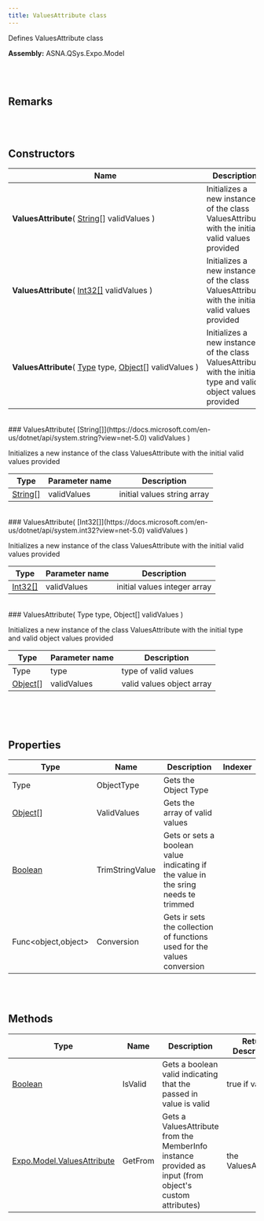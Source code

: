 ```yaml
---
title: ValuesAttribute class
---
```


<style>
tr td:first-child {
    white-space: nowrap;
}
</style>

Defines ValuesAttribute class

**Assembly:** ASNA.QSys.Expo.Model

<br>
<br>

## Remarks

<br>
<br>

## Constructors

| Name |  Description 
| --- | --- 
| **ValuesAttribute**( [String[]](https://docs.microsoft.com/en-us/dotnet/api/system.string?view=net-5.0) validValues ) | Initializes a new instance of the class ValuesAttribute with the initial valid values provided
| **ValuesAttribute**( [Int32[]](https://docs.microsoft.com/en-us/dotnet/api/system.int32?view=net-5.0) validValues ) | Initializes a new instance of the class ValuesAttribute with the initial valid values provided
| **ValuesAttribute**( [Type](https://docs.microsoft.com/en-us/dotnet/api/system.type?view=net-5.0) type, [Object](https://docs.microsoft.com/en-us/dotnet/api/system.object?view=net-5.0)[] validValues ) | Initializes a new instance of the class ValuesAttribute with the initial type and valid object values provided

<br>
### ValuesAttribute( [String[]](https://docs.microsoft.com/en-us/dotnet/api/system.string?view=net-5.0) validValues )

Initializes a new instance of the class ValuesAttribute with the initial valid values provided

| Type | Parameter name | Description
| --- | --- | ---
| [String[]](https://docs.microsoft.com/en-us/dotnet/api/system.string?view=net-5.0) | validValues | initial values string array 

<br>
### ValuesAttribute( [Int32[]](https://docs.microsoft.com/en-us/dotnet/api/system.int32?view=net-5.0) validValues )

Initializes a new instance of the class ValuesAttribute with the initial valid values provided

| Type | Parameter name | Description
| --- | --- | ---
| [Int32[]](https://docs.microsoft.com/en-us/dotnet/api/system.int32?view=net-5.0) | validValues | initial values integer array 

<br>
### ValuesAttribute( Type type, Object[] validValues )

Initializes a new instance of the class ValuesAttribute with the initial type and valid object values provided

| Type | Parameter name | Description
| --- | --- | ---
| Type | type | type of valid values 
| [Object](https://docs.microsoft.com/en-us/dotnet/api/system.object?view=net-5.0)[] | validValues | valid values object array 

<br>

<br>
<br>

## Properties

| Type | Name | Description | Indexer
| --- | --- | --- | --- 
| Type | ObjectType | Gets the Object Type | 
| [Object](https://docs.microsoft.com/en-us/dotnet/api/system.object?view=net-5.0)[] | ValidValues | Gets the array of valid values | 
| [Boolean](https://docs.microsoft.com/en-us/dotnet/api/system.boolean?view=net-5.0) | TrimStringValue | Gets or sets a boolean value indicating if the value in the sring needs te trimmed | 
| Func<object,object> | Conversion | Gets ir sets the collection of functions used for the values conversion | 

<br>
<br>

## Methods

| Type | Name | Description | Return Description 
| --- | --- | --- | --- 
| [Boolean](https://docs.microsoft.com/en-us/dotnet/api/system.boolean?view=net-5.0) | IsValid | Gets a boolean valid indicating that the passed in value is valid | true if valid
| [Expo.Model.ValuesAttribute](/reference/asna-qsys-expo/expo-model/values-attribute.html) | GetFrom | Gets a ValuesAttribute from the MemberInfo instance provided as input (from object's custom attributes) | the ValuesAttribute

<br>
<br>

